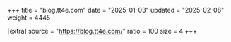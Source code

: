 +++
title = "blog.tt4e.com"
date = "2025-01-03"
updated = "2025-02-08"
weight = 4445

[extra]
source = "https://blog.tt4e.com/"
ratio = 100
size = 4
+++
